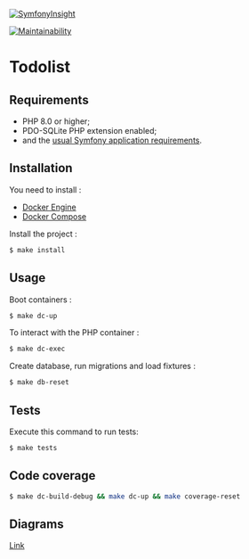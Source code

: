 [![SymfonyInsight](https://insight.symfony.com/projects/60289bf8-e076-43ea-b4a9-ed7dc5a21bb2/big.svg)](https://insight.symfony.com/projects/60289bf8-e076-43ea-b4a9-ed7dc5a21bb2)

[![Maintainability](https://api.codeclimate.com/v1/badges/9bfd853e2d634bc3dbc9/maintainability)](https://codeclimate.com/github/Casrime/todolist/maintainability)


Todolist
========================

Requirements
------------

* PHP 8.0 or higher;
* PDO-SQLite PHP extension enabled;
* and the [usual Symfony application requirements][1].

Installation
------------
You need to install :
- [Docker Engine][2]
- [Docker Compose][3]

Install the project :
```bash
$ make install
```

Usage
------------
Boot containers :
```bash
$ make dc-up
```

To interact with the PHP container :
```bash
$ make dc-exec
```

Create database, run migrations and load fixtures :
```bash
$ make db-reset
```

Tests
------------

Execute this command to run tests:
```bash
$ make tests
```

Code coverage
------------
```bash
$ make dc-build-debug && make dc-up && make coverage-reset
```

Diagrams
------------
[Link](diagrams.md)

[1]: https://symfony.com/doc/current/reference/requirements.html
[2]: https://docs.docker.com/installation/
[3]: https://docs.docker.com/compose/
